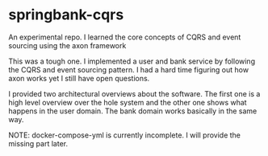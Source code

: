 # springbank-cqrs
An experimental repo. I learned the core concepts of CQRS and event sourcing using the axon framework

This was a tough one. I implemented a user and bank service by following the CQRS and event sourcing pattern. I had a hard time figuring out how axon works yet I still have open questions.

I provided two architectural overviews about the software. The first one is a high level overview over the hole system and the other one shows what happens in the user domain. The bank domain works basically in the same way.

NOTE: docker-compose-yml is currently incomplete. I will provide the missing part later.
